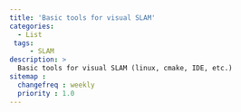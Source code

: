 ```yaml
---
title: 'Basic tools for visual SLAM'
categories:
  - List 
 tags:
     - SLAM
description: >
  Basic tools for visual SLAM (linux, cmake, IDE, etc.)
sitemap :
  changefreq : weekly
  priority : 1.0
---
```


##
